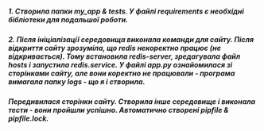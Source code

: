 ##### 1. Створила папки my_app & tests. У файлі requirements є необхідні бібліотеки для подальшої роботи.
##### 2. Після ініціалізації середовища виконала команди для сайту. Після відкриття сайту зрозуміла, що redis некоректно працює (не відкривається). Тому встановила redis-server, зредагувала файл hosts і запустила redis.service. У файлі app.py ознайомилася зі сторінками сайту, але вони коректно не працювали - програма вимагала папку logs - що я і створила. 
##### Передивилася сторінки сайту. Створила інше середовище і виконала тести - вони пройшли успішно. Автоматично створені pipfile & pipfile.lock.